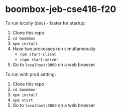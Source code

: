 # boombox-jeb-cse416-f20

To run locally (dev) - faster for startup:
  1. Clone this repo
  2. `cd boombox`
  3. `npm install`
  4. Have two processes run simultaneously
      * `npm start-client`
      * `nnpm start-server`
  5. Go to `localhost:3000` on a web browser
 
 To run with prod setting:
  1. Clone this repo
  2. `cd boombox`
  3. `npm install`
  4. `npm start`
  5. Go to `localhost:5000` on a web browser
  
  
